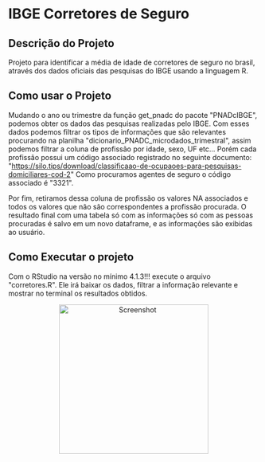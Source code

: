 # IBGE Corretores de Seguro

## Descrição do Projeto 

  Projeto para identificar a média de idade de corretores de seguro no brasil, através dos dados oficiais das pesquisas do IBGE usando a linguagem R.

## Como usar o Projeto

Mudando o ano ou trimestre da função get_pnadc do pacote "PNADcIBGE", podemos obter os dados das pesquisas realizadas pelo IBGE. Com esses dados podemos filtrar os tipos de informações que são relevantes procurando na planilha "dicionario_PNADC_microdados_trimestral", assim podemos filtrar a coluna de profissão por idade, sexo, UF etc...
Porém cada profissão possui um código associado registrado no seguinte documento: "https://silo.tips/download/classificaao-de-ocupaoes-para-pesquisas-domiciliares-cod-2"
Como procuramos agentes de seguro o código associado é "3321".

Por fim, retiramos dessa coluna de profissão os valores NA associados e todos os valores que não são correspondentes a profissão procurada. O resultado final com uma tabela só com as informações só com as pessoas procuradas é salvo em um novo dataframe, e as informações são exibidas ao usuário. 

## Como Executar o projeto

Com o RStudio na versão no mínimo 4.1.3!!! execute o arquivo "corretores.R". Ele irá baixar os dados, filtrar a informação relevante e mostrar no terminal os resultados obtidos. 

<p align="center">
  <img src="https://github.com/Marcos14Almeida/IBGE-corretores/blob/main/reultados 2019.png" width="300" title="Screenshot">
  </a>
</p>
